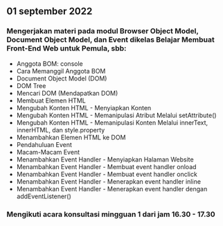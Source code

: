 ## 01 september 2022  
### Mengerjakan materi pada modul Browser Object Model, Document Object Model,  dan Event dikelas Belajar Membuat Front-End Web untuk Pemula, sbb:
- Anggota BOM: console
- Cara Memanggil Anggota BOM
- Document Object Model (DOM)
- DOM Tree
- Mencari DOM (Mendapatkan DOM)
- Membuat Elemen HTML
- Mengubah Konten HTML - Menyiapkan Konten
- Mengubah Konten HTML - Memanipulasi Atribut Melalui setAttribute()
- Mengubah Konten HTML - Memanipulasi Konten Melalui innerText, innerHTML, dan style.property
- Menambahkan Elemen HTML ke DOM
- Pendahuluan Event
- Macam-Macam Event
- Menambahkan Event Handler - Menyiapkan Halaman Website
- Menambahkan Event Handler - Membuat event handler onload
- Menambahkan Event Handler - Membuat event handler onclick
- Menambahkan Event Handler - Menerapkan event handler inline
- Menambahkan Event Handler - Menerapkan event handler dengan addEventListener()
### Mengikuti acara konsultasi mingguan 1 dari jam 16.30 - 17.30

